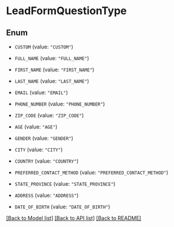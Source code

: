 # LeadFormQuestionType

## Enum


* `CUSTOM` (value: `"CUSTOM"`)

* `FULL_NAME` (value: `"FULL_NAME"`)

* `FIRST_NAME` (value: `"FIRST_NAME"`)

* `LAST_NAME` (value: `"LAST_NAME"`)

* `EMAIL` (value: `"EMAIL"`)

* `PHONE_NUMBER` (value: `"PHONE_NUMBER"`)

* `ZIP_CODE` (value: `"ZIP_CODE"`)

* `AGE` (value: `"AGE"`)

* `GENDER` (value: `"GENDER"`)

* `CITY` (value: `"CITY"`)

* `COUNTRY` (value: `"COUNTRY"`)

* `PREFERRED_CONTACT_METHOD` (value: `"PREFERRED_CONTACT_METHOD"`)

* `STATE_PROVINCE` (value: `"STATE_PROVINCE"`)

* `ADDRESS` (value: `"ADDRESS"`)

* `DATE_OF_BIRTH` (value: `"DATE_OF_BIRTH"`)


[[Back to Model list]](../README.md#documentation-for-models) [[Back to API list]](../README.md#documentation-for-api-endpoints) [[Back to README]](../README.md)


